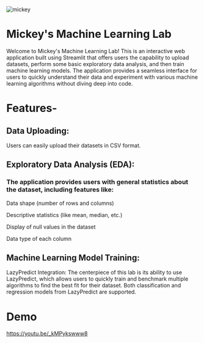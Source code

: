 ![mickey](https://github.com/marcusdjr/disney/assets/31329300/939b9f94-8c8a-46f7-8bf5-463783e79fd4)

# Mickey's Machine Learning Lab

Welcome to Mickey's Machine Learning Lab! This is an interactive web application built using Streamlit that offers users the capability to upload datasets, perform some basic exploratory data analysis, and then train machine learning models. The application provides a seamless interface for users to quickly understand their data and experiment with various machine learning algorithms without diving deep into code.

# Features-

## Data Uploading:
Users can easily upload their datasets in CSV format.

## Exploratory Data Analysis (EDA):
### The application provides users with general statistics about the dataset, including features like:
Data shape (number of rows and columns)

Descriptive statistics (like mean, median, etc.)

Display of null values in the dataset

Data type of each column

## Machine Learning Model Training:
LazyPredict Integration: The centerpiece of this lab is its ability to use LazyPredict, which allows users to quickly train and benchmark multiple algorithms to find the best fit for their dataset. Both classification and regression models from LazyPredict are supported.
        

# Demo
https://youtu.be/_kMPykswww8
